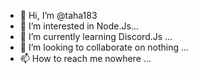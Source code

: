 - 👋 Hi, I’m @taha183
- 👀 I’m interested in Node.Js...
- 🌱 I’m currently learning Discord.Js ...
- 💞️ I’m looking to collaborate on nothing ...
- 📫 How to reach me nowhere ...

<!---
taha183/taha183 is a ✨ special ✨ repository because its `README.md` (this file) appears on your GitHub profile.
You can click the Preview link to take a look at your changes.
--->
